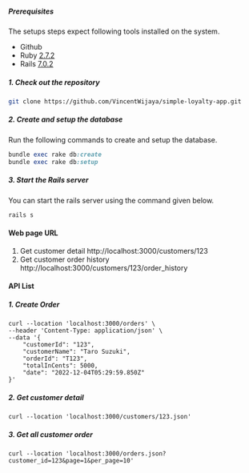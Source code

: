 ##### Prerequisites

The setups steps expect following tools installed on the system.

- Github
- Ruby [2.7.2](https://github.com/VincentWijaya/simple-loyalty-app/blob/master/.ruby-version#L1)
- Rails [7.0.2](https://github.com/VincentWijaya/simple-loyalty-app/blob/master/Gemfile#L7)

##### 1. Check out the repository

```bash
git clone https://github.com/VincentWijaya/simple-loyalty-app.git
```

##### 2. Create and setup the database

Run the following commands to create and setup the database.

```ruby
bundle exec rake db:create
bundle exec rake db:setup
```

##### 3. Start the Rails server

You can start the rails server using the command given below.

```ruby
rails s
```

#### Web page URL
1. Get customer detail http://localhost:3000/customers/123
2. Get customer order history http://localhost:3000/customers/123/order_history

#### API List
##### 1. Create Order
```curl
curl --location 'localhost:3000/orders' \
--header 'Content-Type: application/json' \
--data '{
    "customerId": "123",
    "customerName": "Taro Suzuki",
    "orderId": "T123",
    "totalInCents": 5000,
    "date": "2022-12-04T05:29:59.850Z"
}'
```
##### 2. Get customer detail
```curl
curl --location 'localhost:3000/customers/123.json'
```
##### 3. Get all customer order
```curl
curl --location 'localhost:3000/orders.json?customer_id=123&page=1&per_page=10'
```